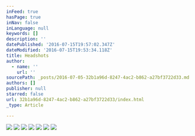 ```yaml
---
inFeed: true
hasPage: true
inNav: false
inLanguage: null
keywords: []
description: ''
datePublished: '2016-07-15T19:57:02.347Z'
dateModified: '2016-07-15T19:53:34.118Z'
title: Headshots
author:
  - name: ''
    url: ''
sourcePath: _posts/2016-07-05-32b1a96d-8247-4ac2-b862-a27bf3722d33.md
authors: []
publisher: null
starred: false
url: 32b1a96d-8247-4ac2-b862-a27bf3722d33/index.html
_type: Article

---
```

![](https://imgflo.herokuapp.com/graph/vahj1ThiexotieMo/f28d3df073d7c3f6fdf2fec1d373a20c/croprotate.jpg?cropheight=1065&cropwidth=1600&degrees=0&input=https%3A%2F%2Fthe-grid-user-content.s3-us-west-2.amazonaws.com%2F09d6343b-ce21-4d72-a11f-8549d738fa78.jpg&x=0&y=0)
![](https://the-grid-user-content.s3-us-west-2.amazonaws.com/3d095810-7d37-4680-9b0e-6fa0f09e116d.jpg)
![](https://the-grid-user-content.s3-us-west-2.amazonaws.com/c3cf71c0-1a17-4a5f-9f72-c4d2cfae08df.jpg)
![](https://the-grid-user-content.s3-us-west-2.amazonaws.com/33019aaa-033e-40b1-a69a-671e2ceff588.jpg)
![](https://the-grid-user-content.s3-us-west-2.amazonaws.com/a8608403-85ce-4482-ab9c-3a90d492453f.jpg)
![](https://the-grid-user-content.s3-us-west-2.amazonaws.com/f803eae1-e153-4954-abff-81982920d387.jpg)
![](https://the-grid-user-content.s3-us-west-2.amazonaws.com/e33e094d-8902-4cde-8155-0f6e5e71cf7b.jpg)